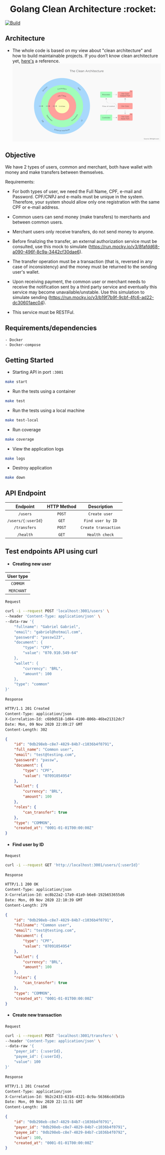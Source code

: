 <h1 align="center">Golang Clean Architecture :rocket:</h1>
<p>
  <a href="https://github.com/GSabadini/golang-clean-architecture/actions" target="_blank">
    <img alt="Build" src="https://github.com/GSabadini/golang-clean-architecture/workflows/Build%20and%20Testing/badge.svg" />
  </a>
</p>

## Architecture
-  The whole code is based on my view about "clean architecture" and how to build maintainable projects. If you don’t know clean architecture yet, [here's](https://blog.cleancoder.com/uncle-bob/2012/08/13/the-clean-architecture.html) a reference.
![Clean Architecture](clean.png)

## Objective

We have 2 types of users, common and merchant, both have wallet with money and make transfers between themselves.

Requirements:

- For both types of user, we need the Full Name, CPF, e-mail and Password. CPF/CNPJ and e-mails must be unique in the system. Therefore, your system should allow only one registration with the same CPF or e-mail address.

- Common users can send money (make transfers) to merchants and between common users.

- Merchant users only receive transfers, do not send money to anyone.

- Before finalizing the transfer, an external authorization service must be consulted, use this mock to simulate (https://run.mocky.io/v3/8fafdd68-a090-496f-8c9a-3442cf30dae6).

- The transfer operation must be a transaction (that is, reversed in any case of inconsistency) and the money must be returned to the sending user's wallet.

- Upon receiving payment, the common user or merchant needs to receive the notification sent by a third party service and eventually this service may become unavailable/unstable. Use this simulation to simulate sending (https://run.mocky.io/v3/b19f7b9f-9cbf-4fc6-ad22-dc30601aec04).

- This service must be RESTFul.

## Requirements/dependencies
    - Docker
    - Docker-compose

## Getting Started

- Starting API in port `:3001`

```sh
make start
```

- Run the tests using a container

```sh
make test
```

- Run the tests using a local machine

```sh
make test-local
```

- Run coverage

```sh
make coverage
```

- View the application logs

```sh
make logs
```

- Destroy application

```sh
make down
```

## API Endpoint

| Endpoint           | HTTP Method           | Description           |
| :----------------: | :-------------------: | :-------------------: |
| `/users`           | `POST`                | `Create user`         |
| `/users/{:userId}` | `GET`                 | `Find user by ID`     |
| `/transfers`    | `POST`                | `Create transaction`     |
| `/health`          | `GET`                 | `Health check`        |

## Test endpoints API using curl

- #### Creating new user


| User type  | 
| :--------: | 
| `COMMOM`   | 
| `MERCHANT` | 

`Request`
```bash
curl -i --request POST 'localhost:3001/users' \
--header 'Content-Type: application/json' \
--data-raw '{
    "fullname": "Gabriel Gabriel",
    "email": "gabriel@hotmail.com",
    "password": "passw123",
    "document": {
        "type": "CPF",
        "value": "070.910.549-64"
    },
    "wallet": {
        "currency": "BRL",
        "amount": 100
    },
    "type": "common"
}'
```

`Response`
```bash
HTTP/1.1 201 Created
Content-Type: application/json
X-Correlation-Id: c6b9d518-1d84-4100-806b-46be21312dc7
Date: Mon, 09 Nov 2020 22:09:27 GMT
Content-Length: 302
```
```json
{
    "id": "0db298eb-c8e7-4829-84b7-c1036b4f0791",
    "full_name": "Common user",
    "email": "test@testing.com",
    "password": "passw",
    "document": {
        "type": "CPF",
        "value": "07091054954"
    },
    "wallet": {
        "currency": "BRL",
        "amount": 100
    },
    "roles": {
        "can_transfer": true
    },
    "type": "COMMON",
    "created_at": "0001-01-01T00:00:00Z"
}
```

- #### Find user by ID

`Request`
```bash
curl -i --request GET 'http://localhost:3001/users/{:userId}'
```

`Response`
```bash
HTTP/1.1 200 OK
Content-Type: application/json
X-Correlation-Id: ec8b22a2-17a9-41a9-b6e8-192b653655d6
Date: Mon, 09 Nov 2020 22:10:39 GMT
Content-Length: 279
```
```json
{
    "id": "0db298eb-c8e7-4829-84b7-c1036b4f0791",
    "fullname": "Common user",
    "email": "test@testing.com",
    "document": {
        "type": "CPF",
        "value": "07091054954"
    },
    "wallet": {
        "currency": "BRL",
        "amount": 100
    },
    "roles": {
        "can_transfer": true
    },
    "type": "COMMON",
    "created_at": "0001-01-01T00:00:00Z"
}
```

- #### Create new transaction

`Request`
```bash
curl -i --request POST 'localhost:3001/transfers' \
--header 'Content-Type: application/json' \
--data-raw '{
    "payer_id": {:userId},
    "payee_id": {:userId},
    "value": 100
}'
```

`Response`
```bash
HTTP/1.1 201 Created
Content-Type: application/json
X-Correlation-Id: 9b2c2433-6316-4321-8c9a-56366cdd3d1b
Date: Mon, 09 Nov 2020 22:11:51 GMT
Content-Length: 186
```
```json
{
    "id": "0db298eb-c8e7-4829-84b7-c1036b4f0791",
    "payer_id": "0db298eb-c8e7-4829-84b7-c1036b4f0791",
    "payee_id": "0db298eb-c8e7-4829-84b7-c1036b4f0792",
    "value": 100,
    "created_at": "0001-01-01T00:00:00Z"
}
```